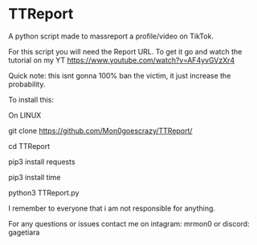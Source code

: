 # TTReport
A python script made to massreport a profile/video on TikTok.

For this script you will need the Report URL. 
To get it go and watch the tutorial on my YT
https://www.youtube.com/watch?v=AF4yvGVzXr4

Quick note: this isnt gonna 100% ban the victim, it just increase the probability.

To install this:

On LINUX

git clone https://github.com/Mon0goescrazy/TTReport/

cd TTReport

pip3 install requests

pip3 install time

python3 TTReport.py


I remember to everyone that i am not responsible for anything.

For any questions or issues contact me on intagram: mrmon0 or discord: gagetiara
